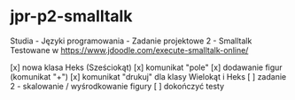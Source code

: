 # jpr-p2-smalltalk
Studia - Języki programowania - Zadanie projektowe 2 - Smalltalk
Testowane w https://www.jdoodle.com/execute-smalltalk-online/

[x] nowa klasa Heks (Sześciokąt)
  [x] komunikat "pole"
  [x] dodawanie figur (komunikat "+")
[x] komunikat "drukuj" dla klasy Wielokąt i Heks
[ ] zadanie 2 - skalowanie / wyśrodkowanie figury
[ ] dokończyć testy

